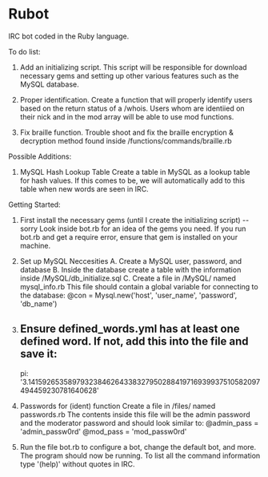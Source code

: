 Rubot
=====

IRC bot coded in the Ruby language.

To do list:
1. Add an initializing script.
    This script will be responsible for download necessary gems and setting up other various features such as the MySQL database.

2. Proper identification.
    Create a function that will properly identify users based on the return status of a /whois.
    Users whom are identiied on their nick and in the mod array will be able to use mod functions.
    
3. Fix braille function.
    Trouble shoot and fix the braille encryption & decryption method found inside /functions/commands/braille.rb
    
Possible Additions:
1. MySQL Hash Lookup Table
    Create a table in MySQL as a lookup table for hash values.
    If this comes to be, we will automatically add to this table when new words are seen in IRC.
    
Getting Started:
1. First install the necessary gems (until I create the initializing script) -- sorry
    Look inside bot.rb for an idea of the gems you need.
    If you run bot.rb and get a require error, ensure that gem is installed on your machine.
    
2. Set up MySQL Neccesities
    A. Create a MySQL user, password, and database
    B. Inside the database create a table with the information inside /MySQL/db_initialize.sql
    C. Create a file in /MySQL/ named mysql_info.rb
      This file should contain a global variable for connecting to the database:
      @con = Mysql.new('host', 'user_name', 'password', 'db_name')
      
3. Ensure defined_words.yml has at least one defined word.
    If not, add this into the file and save it:
    ---
    pi: '3.14159265358979323846264338327950288419716939937510582097494459230781640628'
    
4. Passwords for (ident) function
    Create a file in /files/ named passwords.rb
    The contents inside this file will be the admin password and the moderator password and should look similar to:
    @admin_pass = 'admin_passw0rd'
    @mod_pass = 'mod_passw0rd'
    
4. Run the file bot.rb to configure a bot, change the default bot, and more.
    The program should now be running. To list all the command information type '(help)' without quotes in IRC.
